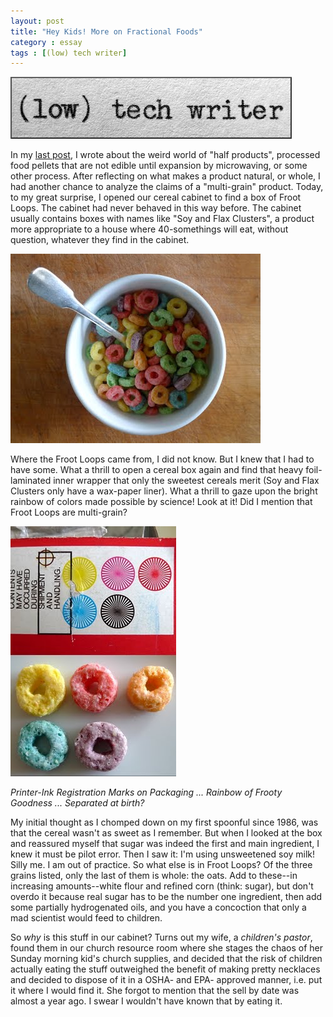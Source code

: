 ```yaml
---
layout: post
title: "Hey Kids! More on Fractional Foods"
category : essay
tags : [(low) tech writer]
---
```

[![low tech writer](/assets/ltw/header14.jpg)](http://bit.ly/lowtechwriter)

In my [last post](https://www.dpmaddalena.com/20120924/half-foods), I wrote about the weird world of "half products", processed food pellets that are not edible until expansion by microwaving, or some other process. After reflecting on what makes a product natural, or whole, I had another chance to analyze the claims of a "multi-grain" product. Today, to my great surprise, I opened our cereal cabinet to find a box of Froot Loops. The cabinet had never behaved in this way before. The cabinet usually contains boxes with names like "Soy and Flax Clusters", a product more appropriate to a house where 40-somethings will eat, without question, whatever they find in the cabinet.

![image](/assets/ltw/loops.jpg)

Where the Froot Loops came from, I did not know. But I knew that I had to have some. What a thrill to open a cereal box again and find that heavy foil-laminated inner wrapper that only the sweetest cereals merit (Soy and Flax Clusters only have a wax-paper liner). What a thrill to gaze upon the bright rainbow of colors made possible by science! Look at it! Did I mention that Froot Loops are multi-grain? 

![image](/assets/ltw/separatedatbirth.jpg)

*Printer-Ink Registration Marks on Packaging ... Rainbow of Frooty Goodness ... Separated at birth?*

My initial thought as I chomped down on my first spoonful since 1986, was that the cereal wasn't as sweet as I remember. But when I looked at the box and reassured myself that sugar was indeed the first and main ingredient, I knew it must be pilot error. Then I saw it: I'm using unsweetened soy milk! Silly me. I am out of practice. So what else is in Froot Loops? Of the three grains listed, only the last of them is whole: the oats. Add to these--in increasing amounts--white flour and refined corn (think: sugar), but don't overdo it because real sugar has to be the number one ingredient, then add some partially hydrogenated oils, and you have a concoction that only a mad scientist would feed to children.

So *why* is this stuff in our cabinet? Turns out my wife, a *children's pastor*, found them in our church resource room where she stages the chaos of her Sunday morning kid's church supplies, and decided that the risk of children actually eating the stuff outweighed the benefit of making pretty necklaces and decided to dispose of it in a OSHA- and EPA- approved manner, i.e. put it where I would find it. She forgot to mention that the sell by date was almost a year ago. I swear I wouldn't have known that by eating it.

